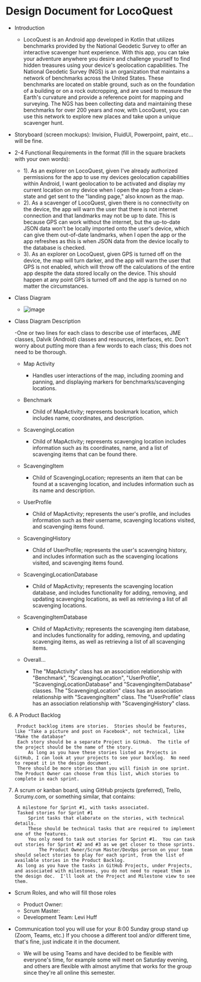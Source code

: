 # Design Document for LocoQuest

- Introduction
    - LocoQuest is an Android app developed in Kotlin that utilizes benchmarks provided by the National Geodetic Survey to offer an interactive scavenger hunt experience. With this app, you can take your adventure anywhere you desire and challenge yourself to find hidden treasures using your device's geolocation capabilities. The National Geodetic Survey (NGS) is an organization that maintains a network of benchmarks across the United States. These benchmarks are located on stable ground, such as on the foundation of a building or on a rock outcropping, and are used to measure the Earth's curvature and provide a reference point for mapping and surveying. The NGS has been collecting data and maintaining these benchmarks for over 200 years and now, with LocoQuest, you can use this network to explore new places and take upon a unique scavenger hunt.

- Storyboard (screen mockups): Invision, FluidUI, Powerpoint, paint, etc... will be fine.

- 2-4 Functional Requirements in the format (fill in the square brackets with your own words):
    - 1). As an explorer on LocoQuest, given I've already authorized permissions for the app to use my devices geolocation capabilities within Android, I want geolocation to be activated and display my current location on my device when I open the app from a clean-state and get sent to the "landing page," also known as the map.
    - 2). As a scavenger of LocoQuest, given there is no connectivity on the device, the app will warn the user that there is not internet connection and that landmarks may not be up to date. This is because GPS can work without the internet, but the up-to-date JSON data won't be locally imported onto the user's device, which can give them out-of-date landmarks, when I open the app or the app refreshes as this is when JSON data from the device locally to the database is checked.
    - 3). As an explorer on LocoQuest, given GPS is turned off on the device, the map will turn darker, and the app will warn the user that GPS is not enabled, which will throw off the calculations of the entire app despite the data stored locally on the device. This should happen at any point GPS is turned off and the app is turned on no matter the circumstances. 


- Class Diagram

    - ![image](https://user-images.githubusercontent.com/100445409/215296810-21949c79-ca17-41f0-8f75-0233242b2453.png)

- Class Diagram Description

    -One or two lines for each class to describe  use of interfaces, JME classes, Dalvik (Android) classes and resources, interfaces, etc.  Don't worry about putting more than a few words to each class; this does not need to be thorough.
    
    - Map Activity
        - Handles user interactions of the map, including zooming and panning, and displaying markers for benchmarks/scavenging locations.

    - Benchmark
        - Child of MapActivity; represents bookmark location, which includes name, coordinates, and description.

    - ScavengingLocation
        - Child of MapActivity;  represents scavenging location includes information such as its coordinates, name, and a list of scavenging items that can be found there.

    - ScavengingItem
        - Child of ScavengingLocation; represents an item that can be found at a scavenging location, and includes information such as its name and description.

    - UserProfile
        - Child of MapActivity; represents the user's profile, and includes information such as their username, scavenging locations visited, and scavenging items found.
        
    - ScavengingHistory
        - Child of UserProfile; represents the user's scavenging history, and includes information such as the scavenging locations visited, and scavenging items found.
       
    - ScavengingLocationDatabase
        - Child of MapActivity; represents the scavenging location database, and includes functionality for adding, removing, and updating scavenging locations, as well as retrieving a list of all scavenging locations.

    - ScavengingItemDatabase
        - Child of MapActivity; represents the scavenging item database, and includes functionality for adding, removing, and updating scavenging items, as well as retrieving a list of all scavenging items.

    - Overall...
        - The "MapActivity" class has an association relationship with "Benchmark", "ScavengingLocation", "UserProfile", "ScavengingLocationDatabase" and "ScavengingItemDatabase" classes. The "ScavengingLocation" class has an association relationship with "ScavengingItem" class. The "UserProfile" class has an association relationship with "ScavengingHistory" class.


6) A Product Backlog

        Product backlog items are stories.  Stories should be features, like "Take a picture and post on Facebook", not technical, like "Make the database"
        Each story should be a separate Project in GitHub.  The title of the project should be the name of the story.
            As long as you have these stories listed as Projects in GitHub, I can look at your projects to see your backlog.  No need to repeat it in the design document.
        There should be more stories than you will finish in one sprint.  The Product Owner can choose from this list, which stories to complete in each sprint.

7) A scrum or kanban board, using GitHub projects (preferred), Trello, Scrumy.com, or something similar, that contains:

        A milestone for Sprint #1, with tasks associated.
        Tasked stories for Sprint #1
            Sprint tasks that elaborate on the stories, with technical details.
            These should be technical tasks that are required to implement one of the features.
            You only need to task out stories for Sprint #1.  You can task out stories for Sprint #2 and #3 as we get closer to those sprints.
                The Product Owner/Scrum Master/DevOps person on your team should select stories to play for each sprint, from the list of available stories in the Product Backlog.
        As long as you have the tasks in GitHub Projects, under Projects, and associated with milestones, you do not need to repeat them in the design doc.  I'll look at the Project and Milestone view to see them.

- Scrum Roles, and who will fill those roles
    - Product Owner:
    - Scrum Master:
    - Development Team: Levi Huff

- Communication tool you will use for your 8:00 Sunday group stand up (Zoom, Teams, etc.)  If you choose a different tool and/or different time, that's fine, just indicate it in the document.
    - We will be using Teams and have decided to be flexible with everyone's time, for example some will meet on Saturday evening, and others are flexible with almost anytime that works for the group since they're all online this semester.
